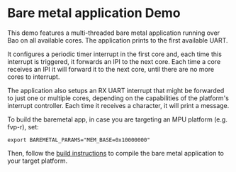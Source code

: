 # Bare metal application Demo

This demo features a multi-threaded bare metal application running over Bao
on all available cores. The application prints to the first available UART.

It configures a periodic timer interrupt in the first core and, each time this 
interrupt is triggered, it forwards an IPI to the next core. Each time a core 
receives an IPI it will forward it to the next core, until there are no more 
cores to interrupt.

The application also setups an RX UART interrupt that might be forwarded to just 
one or multiple cores, depending on the capabilities of the platform's interrupt 
controller. Each time it receives a character, it will print a message.

To build the baremetal app, in case you are targeting an MPU platform (e.g.
fvp-r), set:

```
export BAREMETAL_PARAMS="MEM_BASE=0x10000000"
```

Then, follow the [build instructions](../../guests/baremetal/README.md) to
compile the bare metal application to your target platform.
